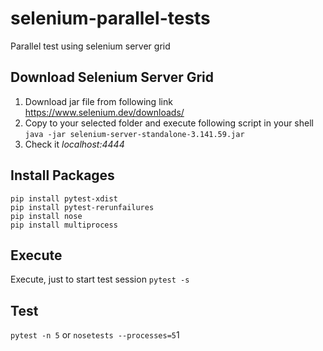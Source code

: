# selenium-parallel-tests
Parallel test using selenium server grid
## Download Selenium Server Grid
1. Download jar file from following link https://www.selenium.dev/downloads/
2. Copy to your selected folder and execute following script in your shell
`java -jar selenium-server-standalone-3.141.59.jar`
3. Check it *localhost:4444*

## Install Packages
```
pip install pytest-xdist
pip install pytest-rerunfailures
pip install nose
pip install multiprocess
```

## Execute
Execute, just to start test session
`pytest -s`

## Test
`pytest -n 5`
or
`nosetests --processes=5`1